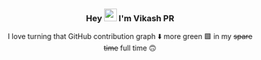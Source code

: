 ### <p align="center">Hey <img src="https://media.giphy.com/media/hvRJCLFzcasrR4ia7z/giphy.gif" width="25"> I'm Vikash PR</p>


<p align="center"> 
I love turning that GitHub contribution graph ⬇️ more green 🟩 in my <del>spare time</del> full time 🙃
</p>
